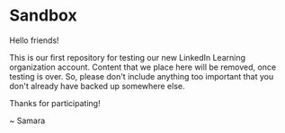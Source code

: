 # Sandbox
Hello friends!

This is our first repository for testing our new LinkedIn Learning organization account.  Content that we place here will be removed, once testing is over. So, please don't include anything too important that you don't already have backed up somewhere else.

Thanks for participating!

~ Samara
